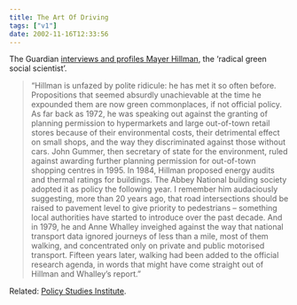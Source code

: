 ```yaml
---
title: The Art Of Driving
tags: ["v1"]
date: 2002-11-16T12:33:56
---
```


The Guardian [interviews and profiles Mayer Hillman][1], the &#8216;radical green social scientist&#8217;.

> &#8220;Hillman is unfazed by polite ridicule: he has met it so often before. Propositions that seemed absurdly unachievable at the time he expounded them are now green commonplaces, if not official policy. As far back as 1972, he was speaking out against the granting of planning permission to hypermarkets and large out-of-town retail stores because of their environmental costs, their detrimental effect on small shops, and the way they discriminated against those without cars. John Gummer, then secretary of state for the environment, ruled against awarding further planning permission for out-of-town shopping centres in 1995. In 1984, Hillman proposed energy audits and thermal ratings for buildings. The Abbey National building society adopted it as policy the following year. I remember him audaciously suggesting, more than 20 years ago, that road intersections should be raised to pavement level to give priority to pedestrians &#8211; something local authorities have started to introduce over the past decade. And in 1979, he and Anne Whalley inveighed against the way that national transport data ignored journeys of less than a mile, most of them walking, and concentrated only on private and public motorised transport. Fifteen years later, walking had been added to the official research agenda, in words that might have come straight out of Hillman and Whalley&#8217;s report.&#8221;

Related: [Policy Studies Institute][2].

[1]: http://www.guardian.co.uk/weekend/story/0,3605,823111,00.html "The Guardian: A chain reaction"
[2]: http://www.psi.org.uk/ "The Policy Studies Institute"

